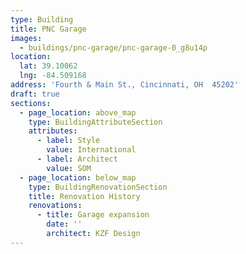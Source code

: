 ```yaml
---
type: Building
title: PNC Garage
images:
  - buildings/pnc-garage/pnc-garage-0_g8u14p
location:
  lat: 39.10062
  lng: -84.509168
address: 'Fourth & Main St., Cincinnati, OH  45202'
draft: true
sections:
  - page_location: above_map
    type: BuildingAttributeSection
    attributes:
      - label: Style
        value: International
      - label: Architect
        value: SOM
  - page_location: below_map
    type: BuildingRenovationSection
    title: Renovation History
    renovations:
      - title: Garage expansion
        date: ''
        architect: KZF Design
---
```

